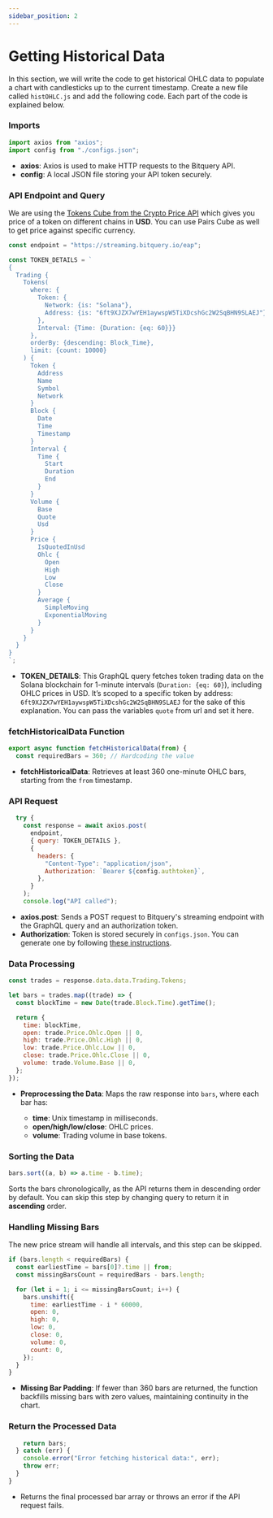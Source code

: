 ```yaml
---
sidebar_position: 2
---
```


# Getting Historical Data

In this section, we will write the code to get historical OHLC data to populate a chart with candlesticks up to the current timestamp. Create a new file called `histOHLC.js` and add the following code. Each part of the code is explained below.

### Imports

```javascript
import axios from "axios";
import config from "./configs.json";
```

- **axios**: Axios is used to make HTTP requests to the Bitquery API.
- **config**: A local JSON file storing your API token securely.

### API Endpoint and Query

We are using the [Tokens Cube from the Crypto Price API](https://docs.bitquery.io/docs/trading/price-index/tokens/) which gives you price of a token on different chains in **USD**. You can use Pairs Cube as well to get price against specific currency.
 
```javascript
const endpoint = "https://streaming.bitquery.io/eap";
```

```javascript
const TOKEN_DETAILS = `
{
  Trading {
    Tokens(
      where: {
        Token: {
          Network: {is: "Solana"},
          Address: {is: "6ft9XJZX7wYEH1aywspW5TiXDcshGc2W2SqBHN9SLAEJ"}
        },
        Interval: {Time: {Duration: {eq: 60}}}
      },
      orderBy: {descending: Block_Time},
      limit: {count: 10000}
    ) {
      Token {
        Address
        Name
        Symbol
        Network
      }
      Block {
        Date
        Time
        Timestamp
      }
      Interval {
        Time {
          Start
          Duration
          End
        }
      }
      Volume {
        Base
        Quote
        Usd
      }
      Price {
        IsQuotedInUsd
        Ohlc {
          Open
          High
          Low
          Close
        }
        Average {
          SimpleMoving
          ExponentialMoving
        }
      }
    }
  }
}
`;
```

- **TOKEN_DETAILS**: This GraphQL query fetches token trading data on the Solana blockchain for 1-minute intervals (`Duration: {eq: 60}`), including OHLC prices in USD. It’s scoped to a specific token by address:
  `6ft9XJZX7wYEH1aywspW5TiXDcshGc2W2SqBHN9SLAEJ` for the sake of this explanation. You can pass the variables `quote` from url and set it here.



### fetchHistoricalData Function

```javascript
export async function fetchHistoricalData(from) {
  const requiredBars = 360; // Hardcoding the value
```

- **fetchHistoricalData**: Retrieves at least 360 one-minute OHLC bars, starting from the `from` timestamp.

### API Request

```javascript
  try {
    const response = await axios.post(
      endpoint,
      { query: TOKEN_DETAILS },
      {
        headers: {
          "Content-Type": "application/json",
          Authorization: `Bearer ${config.authtoken}`,
        },
      }
    );
    console.log("API called");
```

- **axios.post**: Sends a POST request to Bitquery's streaming endpoint with the GraphQL query and an authorization token.
- **Authorization**: Token is stored securely in `configs.json`. You can generate one by following [these instructions](https://docs.bitquery.io/docs/authorisation/how-to-generate/).

### Data Processing

```javascript
const trades = response.data.data.Trading.Tokens;

let bars = trades.map((trade) => {
  const blockTime = new Date(trade.Block.Time).getTime();

  return {
    time: blockTime,
    open: trade.Price.Ohlc.Open || 0,
    high: trade.Price.Ohlc.High || 0,
    low: trade.Price.Ohlc.Low || 0,
    close: trade.Price.Ohlc.Close || 0,
    volume: trade.Volume.Base || 0,
  };
});
```

- **Preprocessing the Data**: Maps the raw response into `bars`, where each bar has:

  - **time**: Unix timestamp in milliseconds.
  - **open/high/low/close**: OHLC prices.
  - **volume**: Trading volume in base tokens.

### Sorting the Data

```javascript
bars.sort((a, b) => a.time - b.time);
```

Sorts the bars chronologically, as the API returns them in descending order by default. You can skip this step by changing query to return it in **ascending** order. 

### Handling Missing Bars

The new price stream will handle all intervals, and this step can be skipped.

```javascript
if (bars.length < requiredBars) {
  const earliestTime = bars[0]?.time || from;
  const missingBarsCount = requiredBars - bars.length;

  for (let i = 1; i <= missingBarsCount; i++) {
    bars.unshift({
      time: earliestTime - i * 60000,
      open: 0,
      high: 0,
      low: 0,
      close: 0,
      volume: 0,
      count: 0,
    });
  }
}
```

- **Missing Bar Padding**: If fewer than 360 bars are returned, the function backfills missing bars with zero values, maintaining continuity in the chart.

### Return the Processed Data

```javascript
    return bars;
  } catch (err) {
    console.error("Error fetching historical data:", err);
    throw err;
  }
}
```

- Returns the final processed bar array or throws an error if the API request fails.
